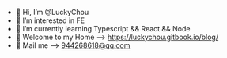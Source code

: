 - 👋 Hi, I’m @LuckyChou
- 👀 I’m interested in FE
- 🌱 I’m currently learning Typescript && React && Node
- 👻 Welcome to my Home --> https://luckychou.gitbook.io/blog/
- 📝 Mail me --> 944268618@qq.com

<!---
LuckyChou710/LuckyChou710 is a ✨ special ✨ repository because its `README.md` (this file) appears on your GitHub profile.
You can click the Preview link to take a look at your changes.
--->
